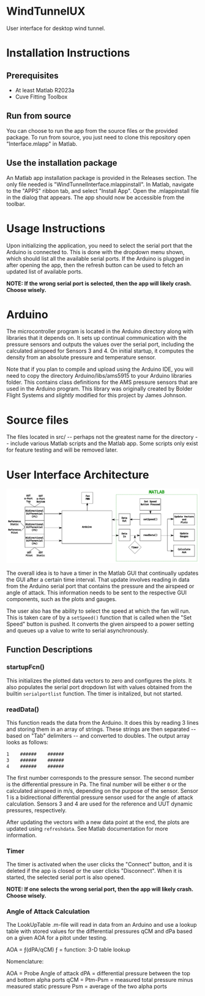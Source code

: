 # WindTunnelUX
User interface for desktop wind tunnel.

# Installation Instructions
## Prerequisites
- At least Matlab R2023a
- Cuve Fitting Toolbox

## Run from source
You can choose to run the app from the source files or the provided package. To run from source, you
just need to clone this repository open "Interface.mlapp" in Matlab.

## Use the installation package
An Matlab app installation package is provided in the Releases section. The only file needed is
"WindTunnelInterface.mlappinstall". In Matlab, navigate to the "APPS" ribbon tab, and select
"Install App". Open the .mlappinstall file in the dialog that appears. The app should now be
accessible from the toolbar.

# Usage Instructions
Upon initializing the application, you need to select the serial port that the Arduino is connected
to. This is done with the dropdown menu shown, which should list all the available serial ports.
If the Arduino is plugged in after opening the app, then the refresh button can be used to fetch an
updated list of available ports.

**NOTE: If the wrong serial port is selected, then the app will likely crash. Choose wisely.**

# Arduino
The microcontroller program is located in the Arduino directory along with libraries that it depends
on. It sets up continual communication with the pressure sensors and outputs the values over the
serial port, including the calculated airspeed for Sensors 3 and 4. On initial startup, it computes
the density from an absolute pressure and temperature sensor.

Note that if you plan to compile and upload using the Arduino IDE, you will need to copy the
directory Arduino/libs/ams5915 to your Arduino libraries folder. This contains class definitions for
the AMS pressure sensors that are used in the Arduino program. This library was originally created
by Bolder Flight Systems and *slightly* modified for this project by James Johnson.

# Source files
The files located in src/ -- perhaps not the greatest name for the directory -- include various
Matlab scripts and the Matlab app. Some scripts only exist for feature testing and will be removed
later.

# User Interface Architecture
![UX Logic](images/UXArch.png)

The overall idea is to have a timer in the Matlab GUI that continually updates the GUI after a
certain time interval. That update involves reading in data from the Arduino serial port that
contains the pressure and the airspeed or angle of attack. This information needs to be sent to the
respective GUI components, such as the plots and gauges.

The user also has the ability to select the speed at which the fan will run. This is taken care of
by a `setSpeed()` function that is called when the "Set Speed" button is pushed. It converts the
given airspeed to a power setting and queues up a value to write to serial asynchronously.

## Function Descriptions
### startupFcn()
This initializes the plotted data vectors to zero and configures the plots. It also populates the
serial port dropdown list with values obtained from the builtin `serialportlist` function. The timer
is initalized, but not started.

### readData()
This function reads the data from the Arduino. It does this by reading 3 lines and storing them in
an array of strings. These strings are then separated -- based on "Tab" delimiters -- and converted
to doubles. The output array looks as follows:
```
1    ######    ######
3    ######    ######
4    ######    ######
```
The first number corresponds to the pressure sensor. The second number is the differential pressure
in Pa. The final number will be either `0` or the calculated airspeed in m/s, depending on the
purpose of the sensor. Sensor 1 is a bidirectional differential pressure sensor used for the angle
of attack calculation. Sensors 3 and 4 are used for the reference and UUT dynamic pressures,
respectively.

After updating the vectors with a new data point at the end, the plots are updated using
`refreshdata`. See Matlab documentation for more information.

### Timer
The timer is activated when the user clicks the "Connect" button, and it is deleted if the app is
closed or the user clicks "Disconnect". When it is started, the selected serial port is also opened.

**NOTE: If one selects the wrong serial port, then the app will likely crash. Choose wisely.**

### Angle of Attack Calculation

The LookUpTable .m-file will read in data from an Arduino and use a lookup table
   with stored values for the differential pressures qCM and dPa based on a given AOA for a 
   pitot under testing.
   
   AOA = ƒ(dPA/qCM)
   ƒ = function: 3-D table lookup
   
   Nomenclature:

  AOA = Probe Angle of attack
  dPA = differential pressure between the top and bottom alpha ports
  qCM = Ptm-Psm = measured total pressure minus measured static pressure
  Psm = average of the two alpha ports
